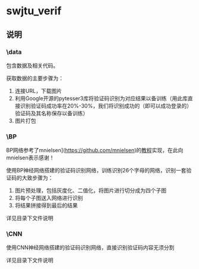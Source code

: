 # swjtu_verif

## 说明

### \data

 包含数据及相关代码。

获取数据的主要步骤为：

1. 连接URL，下载图片
2. 利用Google开源的pytesser3库将验证码识别为对应结果以备训练（用此库直接识别验证码成功率在20%-30%，我们将识别成功的（即可以成功登录的）验证码及其名称保存以备训练）
3. 图片打包

### \BP

BP网络参考了mnielsen](https://github.com/mnielsen)的[教程](http://neuralnetworksanddeeplearning.com/)实现，在此向mnielsen表示感谢！  

使用BP神经网络搭建的验证码识别网络，训练识别26个字母的网络，识别一套验证码的大致步骤为：

1. 图片预处理，包括灰度化、二值化，将图片进行切分成为四个子图
2. 将每个子图送入网络进行识别
3. 将结果拼接得到最后的结果

详见目录下文件说明

### \CNN

使用CNN神经网络搭建的验证码识别网络，直接识别验证码内容无须分割

详见目录下文件说明
